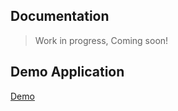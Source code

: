## Documentation
> Work in progress, Coming soon!

## Demo Application
[Demo](https://node-js-ecommerce.herokuapp.com/)
